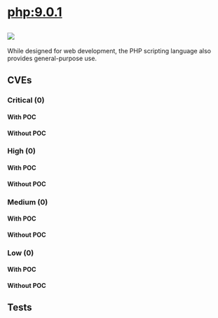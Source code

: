 # [php:9.0.1](https://hub.docker.com/_/php?tab=tags)
![](https://img.shields.io/static/v1?label=tag&message=9.0.1&color=blue)
---
<p>
While designed for web development, the PHP scripting language also provides general-purpose use.
</p>

## CVEs
### Critical (0)
#### With POC

#### Without POC


### High (0)
#### With POC

#### Without POC


### Medium (0)
#### With POC

#### Without POC


### Low (0)
#### With POC

#### Without POC


## Tests
